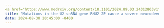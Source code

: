 ```yaml
---
<a href="https://www.medrxiv.org/content/10.1101/2024.09.03.24312863v1"> test</a>
title: "Mutations in the U2 snRNA gene RNU2-2P cause a severe neurodevelopmental disorder with prominent epilepsy"
date: 2024-08-30 20:45:00 -0400
---
```


